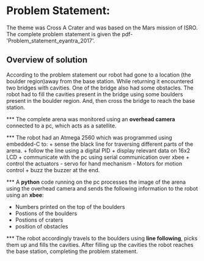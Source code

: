 # Problem Statement:
The theme was Cross A Crater and was based on the Mars mission of ISRO. The complete problem statement is given the pdf-'Problem_statement_eyantra_2017'.

## Overview of solution 

   According to the problem statement our robot had gone to a location (the boulder region)away from the base station. While returning it encountered two bridges with cavities. One of the bridge also had some obstacles. The robot had to fill the cavities present in the bridge using some boulders present in the boulder region. And, then cross the bridge to reach the base station. 
  
  *** The complete arena was monitored using an **overhead camera** connected to a pc, which acts as a satellite. 
  
  *** The robot had an Atmega 2560 which was programmed using embedded-C to:
     + sense the black line for traversing different parts of the arena.
     + follow the line using a digital PID 
     + display relevant data on 16x2 LCD 
     + communicate with the pc using serial communication over xbee
     + control the actuators 
         - servo for hand mechanism
         - Motors for motion control
     + buzz the buzzer at the end.

*** A **python** code running on the pc processes the image of the arena using the overhead camera and sends the following information to the robot using an **xbee**:
   + Numbers printed on the top of the boulders 
   + Postions of the boulders
   + Postions of craters 
   + position of obstacles
  
  
*** The robot accordingly travels to the boulders using **line following**, picks them up and fills the cavities. After filling up the cavities the robot reaches the base station, completing the problem statement.
    
